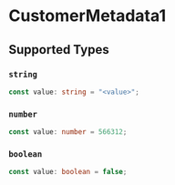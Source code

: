 # CustomerMetadata1


## Supported Types

### `string`

```typescript
const value: string = "<value>";
```

### `number`

```typescript
const value: number = 566312;
```

### `boolean`

```typescript
const value: boolean = false;
```

